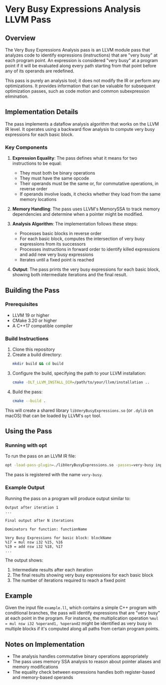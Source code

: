 # Very Busy Expressions Analysis LLVM Pass

## Overview

The Very Busy Expressions Analysis pass is an LLVM module pass that analyzes code to identify expressions (instructions) that are "very busy" at each program point. An expression is considered "very busy" at a program point if it will be evaluated along every path starting from that point before any of its operands are redefined.

This pass is purely an analysis tool; it does not modify the IR or perform any optimizations. It provides information that can be valuable for subsequent optimization passes, such as code motion and common subexpression elimination.

## Implementation Details

The pass implements a dataflow analysis algorithm that works on the LLVM IR level. It operates using a backward flow analysis to compute very busy expressions for each basic block.

### Key Components

1. **Expression Equality**: The pass defines what it means for two instructions to be equal:
   - They must both be binary operations
   - They must have the same opcode
   - Their operands must be the same or, for commutative operations, in reverse order
   - If operands involve loads, it checks whether they load from the same memory locations

2. **Memory Handling**: The pass uses LLVM's MemorySSA to track memory dependencies and determine when a pointer might be modified.

3. **Analysis Algorithm**: The implementation follows these steps:
   - Processes basic blocks in reverse order
   - For each basic block, computes the intersection of very busy expressions from its successors
   - Processes instructions in forward order to identify killed expressions and add new very busy expressions
   - Iterates until a fixed point is reached

4. **Output**: The pass prints the very busy expressions for each basic block, showing both intermediate iterations and the final result.

## Building the Pass

### Prerequisites

- LLVM 19 or higher
- CMake 3.20 or higher
- A C++17 compatible compiler

### Build Instructions

1. Clone this repository
2. Create a build directory:
   ```bash
   mkdir build && cd build
   ```
3. Configure the build, specifying the path to your LLVM installation:
   ```bash
   cmake -DLT_LLVM_INSTALL_DIR=/path/to/your/llvm/installation ..
   ```
4. Build the pass:
   ```bash
   cmake --build .
   ```

This will create a shared library `libVeryBusyExpressions.so` (or `.dylib` on macOS) that can be loaded by LLVM's `opt` tool.

## Using the Pass

### Running with opt

To run the pass on an LLVM IR file:

```bash
opt -load-pass-plugin=./libVeryBusyExpressions.so -passes=very-busy input.ll
```

The pass is registered with the name `very-busy`.

### Example Output

Running the pass on a program will produce output similar to:

```
Output after iteration 1
...

Final output after N iterations

Dominators for function: functionName

Very Busy Expressions for basic block: blockName
%17 = mul nsw i32 %15, %16
%19 = add nsw i32 %18, %17
...
```

The output shows:
1. Intermediate results after each iteration
2. The final results showing very busy expressions for each basic block
3. The number of iterations required to reach a fixed point

## Example

Given the input file `example.ll`, which contains a simple C++ program with conditional branches, the pass will identify expressions that are "very busy" at each point in the program. For instance, the multiplication operation `%mul = mul nsw i32 %operand1, %operand2` might be identified as very busy in multiple blocks if it's computed along all paths from certain program points.

## Notes on Implementation

- The analysis handles commutative binary operations appropriately
- The pass uses memory SSA analysis to reason about pointer aliases and memory modifications
- The equality check between expressions handles both register-based and memory-based operands
